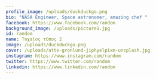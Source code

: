 ```yaml
---
profile_image: /uploads/duckduckgo.png
bio: "NASA Engineer, Space astronomer, amazing chef "
facebook: https://www.facebook.com/random
background_image: /uploads/picture1.jpg
id: random
name: Τυχαίος τύπος 2
image: /uploads/duckduckgo.png
cover: /uploads/atte-gronlund-jiphyelpixm-unsplash.jpg
instagram: https://www.instagram.com/random
twitter: https://www.twitter.com/random
linkedin: https://www.linkedin.com/random
---
```

